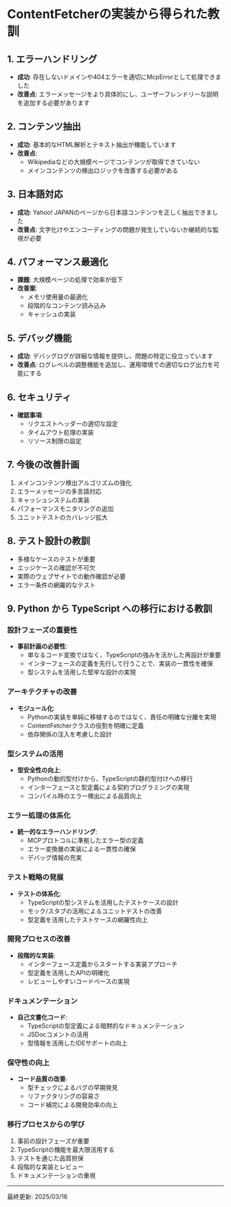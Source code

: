 # ContentFetcherの実装から得られた教訓

## 1. エラーハンドリング
- **成功**: 存在しないドメインや404エラーを適切にMcpErrorとして処理できました
- **改善点**: エラーメッセージをより具体的にし、ユーザーフレンドリーな説明を追加する必要があります

## 2. コンテンツ抽出
- **成功**: 基本的なHTML解析とテキスト抽出が機能しています
- **改善点**: 
  - Wikipediaなどの大規模ページでコンテンツが取得できていない
  - メインコンテンツの検出ロジックを改善する必要がある

## 3. 日本語対応
- **成功**: Yahoo! JAPANのページから日本語コンテンツを正しく抽出できました
- **改善点**: 文字化けやエンコーディングの問題が発生していないか継続的な監視が必要

## 4. パフォーマンス最適化
- **課題**: 大規模ページの処理で効率が低下
- **改善案**: 
  - メモリ使用量の最適化
  - 段階的なコンテンツ読み込み
  - キャッシュの実装

## 5. デバッグ機能
- **成功**: デバッグログが詳細な情報を提供し、問題の特定に役立っています
- **改善点**: ログレベルの調整機能を追加し、運用環境での適切なログ出力を可能にする

## 6. セキュリティ
- **確認事項**: 
  - リクエストヘッダーの適切な設定
  - タイムアウト処理の実装
  - リソース制限の設定

## 7. 今後の改善計画
1. メインコンテンツ検出アルゴリズムの強化
2. エラーメッセージの多言語対応
3. キャッシュシステムの実装
4. パフォーマンスモニタリングの追加
5. ユニットテストのカバレッジ拡大

## 8. テスト設計の教訓
- 多様なケースのテストが重要
- エッジケースの確認が不可欠
- 実際のウェブサイトでの動作確認が必要
- エラー条件の網羅的なテスト

## 9. Python から TypeScript への移行における教訓

### 設計フェーズの重要性
- **事前計画の必要性**:
  - 単なるコード変換ではなく、TypeScriptの強みを活かした再設計が重要
  - インターフェースの定義を先行して行うことで、実装の一貫性を確保
  - 型システムを活用した堅牢な設計の実現

### アーキテクチャの改善
- **モジュール化**:
  - Pythonの実装を単純に移植するのではなく、責任の明確な分離を実現
  - ContentFetcherクラスの役割を明確に定義
  - 依存関係の注入を考慮した設計

### 型システムの活用
- **型安全性の向上**:
  - Pythonの動的型付けから、TypeScriptの静的型付けへの移行
  - インターフェースと型定義による契約プログラミングの実現
  - コンパイル時のエラー検出による品質向上

### エラー処理の体系化
- **統一的なエラーハンドリング**:
  - MCPプロトコルに準拠したエラー型の定義
  - エラー変換層の実装による一貫性の確保
  - デバッグ情報の充実

### テスト戦略の発展
- **テストの体系化**:
  - TypeScriptの型システムを活用したテストケースの設計
  - モック/スタブの活用によるユニットテストの改善
  - 型定義を活用したテストケースの網羅性向上

### 開発プロセスの改善
- **段階的な実装**:
  - インターフェース定義からスタートする実装アプローチ
  - 型定義を活用したAPIの明確化
  - レビューしやすいコードベースの実現

### ドキュメンテーション
- **自己文書化コード**:
  - TypeScriptの型定義による暗黙的なドキュメンテーション
  - JSDocコメントの活用
  - 型情報を活用したIDEサポートの向上

### 保守性の向上
- **コード品質の改善**:
  - 型チェックによるバグの早期発見
  - リファクタリングの容易さ
  - コード補完による開発効率の向上

### 移行プロセスからの学び
1. 事前の設計フェーズが重要
2. TypeScriptの機能を最大限活用する
3. テストを通じた品質担保
4. 段階的な実装とレビュー
5. ドキュメンテーションの重視

----
最終更新: 2025/03/16